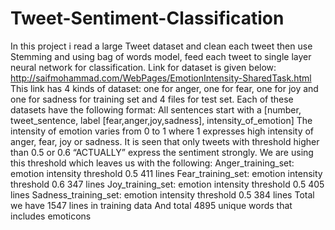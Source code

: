# Tweet-Sentiment-Classification
In this project i read a large Tweet dataset and clean each tweet then use Stemming and using bag of words model, feed each tweet to single layer neural network for classification. Link for dataset is given below:
        http://saifmohammad.com/WebPages/EmotionIntensity-SharedTask.html
This link has 4 kinds of dataset: one for anger, one for fear, one for joy and one for sadness for training set and 4 files for test set. Each of these datasets have the following format:
All sentences start with a 
[number, tweet_sentence, label [fear,anger,joy,sadness], intensity_of_emotion]
The intensity of emotion varies from 0 to 1 where 1 expresses high intensity of anger, fear, joy or sadness. It is seen that only tweets with threshold higher than 0.5 or 0.6 “ACTUALLY” express the sentiment strongly.
We are using this threshold which leaves us with the following:
Anger_training_set: emotion intensity threshold 0.5 411 lines
Fear_training_set: emotion intensity threshold 0.6 347 lines 
Joy_training_set: emotion intensity threshold 0.5 405 lines
Sadness_training_set: emotion intensity threshold 0.5 384 lines
Total we have 1547 lines in training data
And total 4895 unique words that includes emoticons
